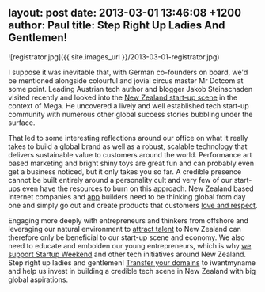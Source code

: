 layout: post
date: 2013-03-01 13:46:08 +1200
author: Paul
title: Step Right Up Ladies And Gentlemen!
----

![registrator.jpg]({{ site.images_url }}/2013-03-01-registrator.jpg)

I suppose it was inevitable that, with German co-founders on board, we'd be mentioned alongside colourful and jovial circus master Mr Dotcom at some point. Leading Austrian tech author and blogger Jakob Steinschaden visited recently and looked into the [New Zealand start-up scene](http://digitalsirocco.tumblr.com/post/44210163962/neuseeland-im-schatten-von-kim-dotcom-gedeiht-eine) in the context of Mega. He uncovered a lively and well established tech start-up community with numerous other global success stories bubbling under the surface.

That led to some interesting reflections around our office on what it really takes to build a global brand as well as a robust, scalable technology that delivers sustainable value to customers around the world. Performance art based marketing and bright shiny toys are great fun and can probably even get a business noticed, but it only takes you so far. A credible presence cannot be built entirely around a personality cult and very few of our start-ups even have the resources to burn on this approach. New Zealand based internet companies and [app](https://iwantmyname.co.nz/services) builders need to be thinking global from day one and simply go out and create products that customers [love and respect](https://iwantmyname.co.nz/about).

Engaging more deeply with entrepreneurs and thinkers from offshore and leveraging our natural environment to [attract talent](http://geniusnet.blogtown.co.nz/2013/01/14/talent-attraction-narrative-needed/) to New Zealand can therefore only be beneficial to our start-up scene and economy. We also need to educate and embolden our young entrepreneurs, which is why [we support Startup Weekend](https://iwantmyname.com/blog/2013/02/creative-space-hosting-startup-weekend.html) and other tech initiatives around New Zealand. Step right up ladies and gentlemen! [Transfer your domains](https://iwantmyname.co.nz/domains/domain-transfer) to iwantmyname and help us invest in building a credible tech scene in New Zealand with big global aspirations.
